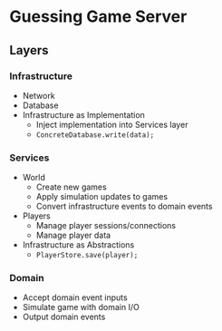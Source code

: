 # Guessing Game Server

## Layers

### Infrastructure

- Network
- Database
- Infrastructure as Implementation
  - Inject implementation into Services layer
  - `ConcreteDatabase.write(data);`

### Services

- World
  - Create new games
  - Apply simulation updates to games
  - Convert infrastructure events to domain events
- Players
  - Manage player sessions/connections
  - Manage player data
- Infrastructure as Abstractions
  - `PlayerStore.save(player);`

### Domain

- Accept domain event inputs
- Simulate game with domain I/O
- Output domain events
